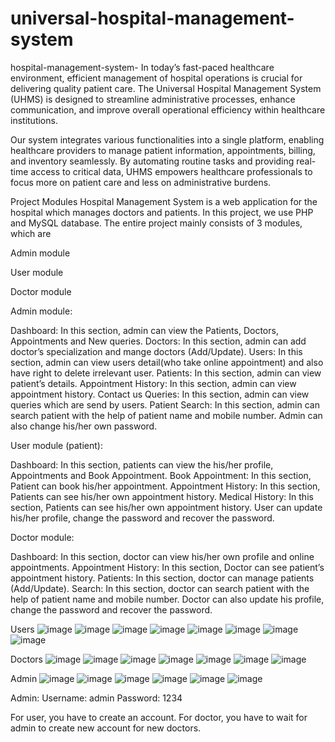 # universal-hospital-management-system
hospital-management-system-
In today’s fast-paced healthcare environment, efficient management of hospital operations is crucial for delivering quality patient care. The Universal Hospital Management System (UHMS) is designed to streamline administrative processes, enhance communication, and improve overall operational efficiency within healthcare institutions.

Our system integrates various functionalities into a single platform, enabling healthcare providers to manage patient information, appointments, billing, and inventory seamlessly. By automating routine tasks and providing real-time access to critical data, UHMS empowers healthcare professionals to focus more on patient care and less on administrative burdens.

Project Modules
Hospital Management System is a web application for the hospital which manages doctors and patients. In this project, we use PHP and MySQL database. The entire project mainly consists of 3 modules, which are

Admin module

User module

Doctor module

Admin module:

Dashboard: In this section, admin can view the Patients, Doctors, Appointments and New queries.
Doctors: In this section, admin can add doctor’s specialization and mange doctors (Add/Update).
Users: In this section, admin can view users detail(who take online appointment) and also have right to delete irrelevant user.
Patients: In this section, admin can view patient’s details.
Appointment History: In this section, admin can view appointment history.
Contact us Queries: In this section, admin can view queries which are send by users.
Patient Search: In this section, admin can search patient with the help of patient name and mobile number.
Admin can also change his/her own password.

User module (patient):

Dashboard: In this section, patients can view the his/her profile, Appointments and Book Appointment.
Book Appointment: In this section, Patient can book his/her appointment.
Appointment History: In this section, Patients can see his/her own appointment history.
Medical History: In this section, Patients can see his/her own appointment history.
User can update his/her profile, change the password and recover the password.

Doctor module:

Dashboard: In this section, doctor can view his/her own profile and online appointments.
Appointment History: In this section, Doctor can see patient’s appointment history.
Patients: In this section, doctor can manage patients (Add/Update).
Search: In this section, doctor can search patient with the help of patient name and mobile number.
Doctor can also update his profile, change the password and recover the password.

Users 
![image](https://github.com/user-attachments/assets/0c1a97db-2ff4-40e8-a2e5-47cd7ef2e210)
![image](https://github.com/user-attachments/assets/2354690c-067a-4bea-b1ff-40027bf4c77c)
![image](https://github.com/user-attachments/assets/05c4c005-5a19-4fcf-b8d0-589c312bd6ed)
![image](https://github.com/user-attachments/assets/427c3593-f6d4-4cc2-96dd-5624bda31fe5)
![image](https://github.com/user-attachments/assets/db951f80-c470-4488-8820-6355ace1c52f)
![image](https://github.com/user-attachments/assets/1ffbc82b-1527-4e40-ace5-8eb370c8f1b2)
![image](https://github.com/user-attachments/assets/eec8ddf6-e7fa-4c78-874a-e663ecc5b92b)
![image](https://github.com/user-attachments/assets/a7d6f1d8-60ee-48b4-a3f2-1c8b60392f88)

Doctors 
![image](https://github.com/user-attachments/assets/3410d42d-ecb0-4f2a-9bde-7e08c0d03965)
![image](https://github.com/user-attachments/assets/a691924f-d626-4fd1-9d76-3793812bcbc6)
![image](https://github.com/user-attachments/assets/1589e344-45c2-4119-9bf5-376ed6e99ffb)
![image](https://github.com/user-attachments/assets/b2481903-e010-4a75-80b5-4b329eeb0fe1)
![image](https://github.com/user-attachments/assets/1c2e44d4-ab07-4842-abd1-c3acd4ccbb06)
![image](https://github.com/user-attachments/assets/b5e27942-01fd-4e56-b3c3-6b8ed2491e0b)
![image](https://github.com/user-attachments/assets/a16e3b03-1fa1-4bf4-b7a6-779af196677f)

Admin
![image](https://github.com/user-attachments/assets/5bf5988e-1869-4bb1-b825-c1a824083a06)
![image](https://github.com/user-attachments/assets/2ebbf40f-5878-4f09-8ccb-570a67665af2)
![image](https://github.com/user-attachments/assets/2c39bf5c-900a-4d04-a07a-a6ed1c042ca5)
![image](https://github.com/user-attachments/assets/c579e6c7-0039-4db0-bc4b-0587ccbbc69f)
![image](https://github.com/user-attachments/assets/5990ffc8-74ad-4b4a-b1ae-656d09592346)
![image](https://github.com/user-attachments/assets/c065d199-a040-4bc2-b145-3fddb92e81e6)

Admin: Username: admin Password: 1234

For user, you have to create an account. For doctor, you have to wait for admin to create new account for new doctors.
